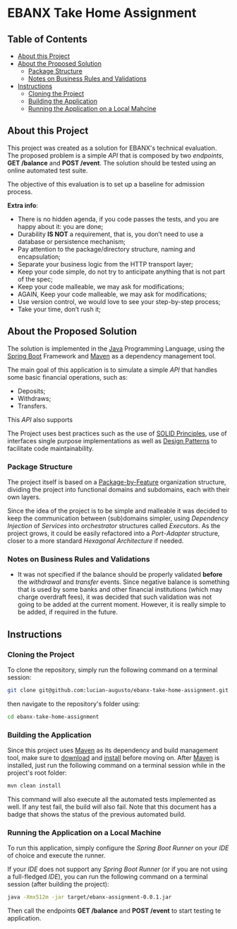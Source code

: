 # EBANX Take Home Assignment
## Table of Contents
- [About this Project](#about-this-project)
- [About the Proposed Solution](#about-the-proposed-solution)
  - [Package Structure](#package-structure)
  - [Notes on Business Rules and Validations](#notes-on-business-rules-and-validations)
- [Instructions](#instructions)
  - [Cloning the Project](#cloning-the-project)
  - [Building the Application](#building-the-application)
  - [Running the Application on a Local Mahcine](#running-the-application-on-a-local-machine)

## About this Project
This project was created as a solution for EBANX's technical evaluation.
The proposed problem is a simple _API_ that is composed by two _endpoints_, **GET /balance** and **POST /event**.
The solution should be tested using an online automated test suite.

The objective of this evaluation is to set up a baseline for admission process.

**Extra info**:
- There is no hidden agenda, if you code passes the tests, and you are happy about it:  you are done;
- Durability **IS NOT** a requirement, that is, you don’t need to use a database or persistence mechanism;
- Pay attention to the package/directory structure, naming and encapsulation;
- Separate your business logic from the HTTP transport layer;
- Keep your code simple, do not try to anticipate anything that is not part of the spec;
- Keep your code malleable, we may ask for modifications;
- AGAIN, Keep your code malleable, we may ask for modifications;
- Use version control, we would love to see your step-by-step process;
- Take your time, don’t rush it;

## About the Proposed Solution
The solution is implemented in the [Java](https://www.oracle.com/java/) Programming Language, using the [Spring Boot](https://spring.io/projects/spring-boot) Framework and [Maven](https://maven.apache.org/) as a dependency management tool.

The main goal of this application is to simulate a simple _API_ that handles some basic financial operations, such as:
- Deposits;
- Withdraws;
- Transfers.

This _API_ also supports 

The Project uses best practices such as the use of [SOLID Principles](https://www.baeldung.com/solid-principles), use of interfaces single purpose implementations as well as [Design Patterns](https://refactoring.guru/design-patterns) to facilitate code maintainability.

### Package Structure
The project itself is based on a [Package-by-Feature](http://www.javapractices.com/topic/TopicAction.do?Id=205) organization structure, dividing the project into functional domains and subdomains, each with their own layers.

Since the idea of the project is to be simple and malleable it was decided to keep the communication between (sub)domains simpler, using _Dependency Injection_ of _Services_ into _orchestrator_ structures called _Executors_.
As the project grows, it could be easily refactored into a _Port_-_Adapter_ structure, closer to a more standard _Hexagonal Architecture_ if needed.

### Notes on Business Rules and Validations
- It was not specified if the balance should be properly validated **before** the _withdrawal_ and _transfer_ events. 
Since negative balance is something that is used by some banks and other financial institutions (which may charge overdraft fees), it was decided that such validation was not going to be added at the current moment.
However, it is really simple to be added, if required in the future. 

## Instructions
### Cloning the Project
To clone the repository, simply run the following command on a terminal session:

```bash
git clone git@github.com:lucian-augusto/ebanx-take-home-assignment.git
```

then navigate to the repository's folder using:

```bash
cd ebanx-take-home-assignment
```

### Building the Application
Since this project uses [Maven](https://maven.apache.org/) as its dependency and build management tool, make sure to [download](https://maven.apache.org/download.cgi) and [install](https://maven.apache.org/install.html) before moving on.
After [Maven](https://maven.apache.org/) is installed, just run the following command on a terminal session while in the project's root folder:

```bash
mvn clean install
```

This command will also execute all the automated tests implemented as well. If any test fail, the build will also fail. Note that this document has a badge that shows the status of the previous automated build.

### Running the Application on a Local Machine
To run this application, simply configure the _Spring Boot Runner_ on your _IDE_ of choice and execute the runner.

If your _IDE_ does not support any _Spring Boot Runner_ (or if you are not using a full-fledged _IDE_), you can run the following command on a terminal session (after building the project):

```bash
java -Xmx512m -jar target/ebanx-assignment-0.0.1.jar
```

Then call the endpoints **GET /balance** and **POST /event** to start testing te application.